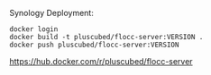 Synology Deployment:
```
docker login
docker build -t pluscubed/flocc-server:VERSION .
docker push pluscubed/flocc-server:VERSION
```
https://hub.docker.com/r/pluscubed/flocc-server